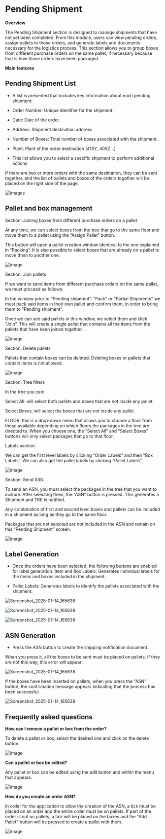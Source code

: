 # Pending Shipment

**Overview**

The Pending Shipment section is designed to manage shipments that have not yet been completed. From this module, users can view pending orders, assign pallets to those orders, and generate labels and documents necessary for the logistics process. This section allows you to group boxes from different purchase orders on the same pallet, if necessary because that is how those orders have been packaged.

**Main features**

## Pending Shipment List

- A list is presented that includes key information about each pending shipment:

- Order Number: Unique identifier for the shipment.
- Date: Date of the order.
- Address: Shipment destination address.
- Number of Boxes: Total number of boxes associated with the shipment.
- Plant: Plant of the order destination (41SY, 40SZ...)

- This list allows you to select a specific shipment to perform additional actions.

If there are two or more orders with the same destination, they can be sent together, and the list of pallets and boxes of the orders together will be placed on the right side of the page.

![images](images/listPendantEnvy.png)

## Pallet and box management

Section: Joining boxes from different purchase orders on a pallet

At any time, we can select boxes from the tree that go to the same floor and move them to a pallet using the “Assign Pallet” button.

This button will open a pallet creation window identical to the one explained in “Packing”. It is also possible to select boxes that are already on a pallet to move them to another one.

![image](images/imagendeWord.png)

Section: Join pallets

If we want to send items from different purchase orders on the same pallet, we must proceed as follows:

In the window prior to “Pending shipment”: “Pack” or “Partial Shipments” we must pack said items in their own pallet and confirm them, in order to bring them to “Pending shipment”.

Once we can see said pallets in this window, we select them and click “Join”. This will create a single pallet that contains all the items from the pallets that have been joined together.

![image](images/imagendeWord.png)

Section: Delete pallets

Pallets that contain boxes can be deleted. Deleting boxes or pallets that contain items is not allowed.

![image](images/imagendeWord.png)

Section: Tree filters

In the tree you can:

Select All: will select both pallets and boxes that are not inside any pallet.

Select Boxes: will select the boxes that are not inside any pallet.

FLOOR: this is a drop-down menu that allows you to choose a floor from those available depending on which floors the packages in the tree are directed to. When you choose one, the “Select All” and “Select Boxes” buttons will only select packages that go to that floor.

Labels section:

We can get the first level labels by clicking “Order Labels” and then “Box Labels”. We can also get the pallet labels by clicking “Pallet Labels”.

![image](images/imagendeWord.png)

Section: Send ASN

To send an ASN, you must select the packages in the tree that you want to include. After selecting them, the “ASN” button is pressed. This generates a Shipment and TKE is notified.

Any combination of first and second level boxes and pallets can be included in a shipment as long as they go to the same floor.

Packages that are not selected are not included in the ASN and remain on this “Pending Shipment” screen.

![image](images/imagendeWord.png)

## Label Generation

- Once the orders have been selected, the following buttons are enabled for label generation:
Item and Box Labels: Generates individual labels for the items and boxes included in the shipment.

- Pallet Labels: Generates labels to identify the pallets associated with the shipment.

![Screenshot_2025-01-14_165638](images/labelEnvy.png)

![Screenshot_2025-01-14_165638](images/labelOptionsEnvy.png)

![Screenshot_2025-01-14_165638](images/lavelFromEnvy.png)

## ASN Generation

- Press the ASN button to create the shipping notification document.

When you press it, all the boxes to be sent must be placed on pallets. If they are not this way, this error will appear:

![Screenshot_2025-01-14_165638](images/addEnvyAlert.png)

If the boxes have been inserted on pallets, when you press the "ASN" button, the confirmation message appears indicating that the process has been successful.

![Screenshot_2025-01-14_165638](images/addEnvyCorrect.png)

## Frequently asked questions

<b>How can I remove a pallet or box from the order?</b>

To delete a pallet or box, select the desired one and click on the delete button.

![image](images/listPalletEnvy.png)

<b>Can a pallet or box be edited? </b>

Any pallet or box can be edited using the edit button and within the menu that appears. 

![image](images/createPalletEnvy.png)

<b>How do you create an order ASN? </b>

In order for the application to allow the creation of the ASN, a tick must be placed on an order 
and the entire order must be on pallets. If part of the order is not on pallets, a tick will be placed 
on the boxes and the "Add Pallet" button will be pressed to create a pallet with them. 

![image](images/optionsEnvy.png)